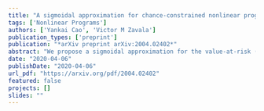 ```yaml
---
title: "A sigmoidal approximation for chance-constrained nonlinear programs"
tags: ['Nonlinear Programs']
authors: ['Yankai Cao', 'Victor M Zavala']
publication_types: ['preprint']
publication: "*arXiv preprint arXiv:2004.02402*"
abstract: "We propose a sigmoidal approximation for the value-at-risk (that we call SigVaR) and we use this approximation to tackle nonlinear programs (NLPs) with chance constraints. We prove that the approximation is conservative and that the level of conservatism can be made arbitrarily small for limiting parameter values. The SigVar approximation brings scalability benefits over exact mixed-integer reformulations because its sample average approximation can be cast as a standard NLP. We also establish explicit connections between SigVaR and other smooth sigmoidal approximations recently reported in the literature. We show that a key benefit of SigVaR over such approximations is that one can establish an explicit connection with the conditional value at risk (CVaR) approximation and exploit this connection to obtain initial guesses for the approximation parameters. We present small- and large-scale numerical studies to illustrate the developments."
date: "2020-04-06"
publishDate: "2020-04-06"
url_pdf: "https://arxiv.org/pdf/2004.02402"
featured: false
projects: []
slides: ""
---
```

